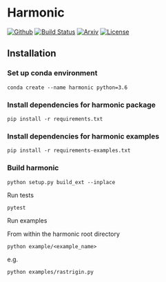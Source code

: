 # Harmonic

[![Github](https://img.shields.io/badge/GitHub-astro--informatics%2Fharmonic-blue.svg?style=flat)](https://github.com/astro-informatics/src_harmonic)
[![Build Status](https://travis-ci.com/astro-informatics/src_harmonic.svg?token=quDUMr3yVpQwGYxko5xh&branch=master)](https://travis-ci.com/astro-informatics/src_harmonic)
[![Arxiv](http://img.shields.io/badge/arXiv-20XX.XXXXX-orange.svg?style=flat)](https://arxiv.org/abs/20XX.XXXXX)
[![License](http://img.shields.io/badge/license-GPL-blue.svg?style=flat)](https://github.com/astro-informatics/harmonic/blob/master/LICENSE.md)




## Installation

### Set up conda environment

```conda create --name harmonic python=3.6```

### Install dependencies for harmonic package

`pip install -r requirements.txt`


### Install dependencies for harmonic examples

`pip install -r requirements-examples.txt`

### Build harmonic

`python setup.py build_ext --inplace`

Run tests

`pytest`

Run examples

From within the harmonic root directory

`python example/<example_name>`

e.g.

`python examples/rastrigin.py`


